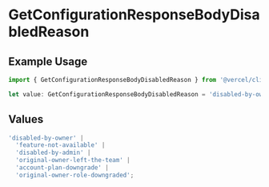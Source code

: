 # GetConfigurationResponseBodyDisabledReason

## Example Usage

```typescript
import { GetConfigurationResponseBodyDisabledReason } from '@vercel/client/models/operations';

let value: GetConfigurationResponseBodyDisabledReason = 'disabled-by-owner';
```

## Values

```typescript
'disabled-by-owner' |
  'feature-not-available' |
  'disabled-by-admin' |
  'original-owner-left-the-team' |
  'account-plan-downgrade' |
  'original-owner-role-downgraded';
```
